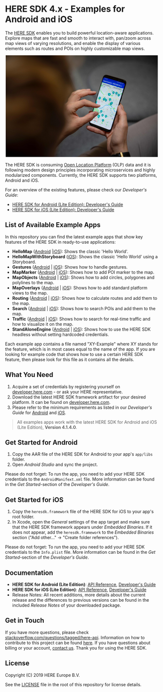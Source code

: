 # HERE SDK 4.x - Examples for Android and iOS
The [HERE SDK](https://developer.here.com/products/here-sdk) enables you to build powerful location-aware applications. Explore maps that are fast and smooth to interact with, pan/zoom across map views of varying resolutions, and enable the display of various elements such as routes and POIs on highly customizable map views.

<center><p>
  <img src="images/here_sdk.jpg" width="500" />
</p></center>

The HERE SDK is consuming [Open Location Platform](https://developer.here.com/products/open-location-platform) (OLP) data and it is following modern design principles incorporating microservices and highly modularized components. Currently, the HERE SDK supports two platforms, Android and iOS.

For an overview of the existing features, please check our _Developer's Guide_:
- [HERE SDK for Android (Lite Edition): Developer's Guide](https://developer.here.com/documentation/android-sdk/dev_guide/index.html)
- [HERE SDK for iOS (Lite Edition): Developer's Guide](https://developer.here.com/documentation/ios-sdk/dev_guide/index.html)

## List of Available Example Apps
In this repository you can find the latest example apps that show key features of the HERE SDK in ready-to-use applications:

- **HelloMap** ([Android](examples/android/HelloMap) |[iOS](examples/ios/HelloMap)): Shows the classic 'Hello World'.
- **HelloMapWithStoryboard** ([iOS](examples/ios/HelloMapWithStoryboard)): Shows the classic 'Hello World' using a Storyboard.
- **Gestures** ([Android](examples/android/Gestures) | [iOS](examples/ios/Gestures)): Shows how to handle gestures.
- **MapMarker** ([Android](examples/android/MapMarker) | [iOS](examples/ios/MapMarker)): Shows how to add POI marker to the map.
- **MapObjects** ([Android](examples/android/MapObjects) | [iOS](examples/ios/MapObjects)): Shows how to add circles, polygones and polylines to the map.
- **MapOverlays** ([Android](examples/android/MapOverlays) | [iOS](examples/ios/MapOverlays)): Shows how to add standard platform views to the map.
- **Routing** ([Android](examples/android/Routing) | [iOS](examples/ios/Routing)): Shows how to calculate routes and add them to the map.
- **Search** ([Android](examples/android/Search) | [iOS](examples/ios/Search)): Shows how to search POIs and add them to the map.
- **Traffic** ([Android](examples/android/Traffic) | [iOS](examples/ios/Traffic)): Shows how to search for real-time traffic and how to visualize it on the map.
- **StandAloneEngine** ([Android](examples/android/StandAloneEngine) | [iOS](examples/ios/StandAloneEngine)): Shows how to use the HERE SDK headless without setting hardcoded credentials.

Each example app contains a file named "XY-Example" where XY stands for the feature, which is in most cases equal to the name of the app. If you are looking for example code that shows how to use a certain HERE SDK feature, then please look for this file as it contains all the details.

## What You Need
1. Acquire a set of credentials by registering yourself on [developer.here.com](https://developer.here.com/) - or ask your HERE representative.
2. Download the latest HERE SDK framework artifact for your desired platform. It can be found on [developer.here.com](https://developer.here.com/).
3. Please refer to the minimum requirements as listed in our _Developer's Guide_ for [Android](https://developer.here.com/documentation/android-sdk/dev_guide/topics/quick-start.html#minimum-requirements) and [iOS](https://developer.here.com/documentation/ios-sdk/dev_guide/topics/quick-start.html#minimum-requirements).

> All examples apps work with the latest HERE SDK for Android and iOS (Lite Edition), **Version 4.1.4.0**.

## Get Started for Android
1. Copy the AAR file of the HERE SDK for Android to your app's `app/libs` folder.
2. Open _Android Studio_ and sync the project.

Please do not forget: To run the app, you need to add your HERE SDK credentials to the `AndroidManifext.xml` file. More information can be found in the _Get Started_-section of the _Developer's Guide_.

## Get Started for iOS
1. Copy the `heresdk.framework` file of the HERE SDK for iOS to your app's root folder.
2. In Xcode, open the _General_ settings of the app target and make sure that the HERE SDK framework appears under _Embedded Binaries_. If it does not appear, add the `heresdk.framework` to the _Embedded Binaries_ section ("Add other..." -> "Create folder references").

Please do not forget: To run the app, you need to add your HERE SDK credentials to the `Info.plist` file. More information can be found in the _Get Started_-section of the _Developer's Guide_.

## Documentation
- **HERE SDK for Android (Lite Edition)**: [API Reference](https://developer.here.com/documentation/Android-sdk/api_reference/index.html), [Developer's Guide](https://developer.here.com/documentation/android-sdk/dev_guide/index.html)
- **HERE SDK for iOS (Lite Edition)**: [API Reference](https://developer.here.com/documentation/ios-sdk/api_reference/index.html), [Developer's Guide](https://developer.here.com/documentation/ios-sdk/dev_guide/index.html)
- Release Notes: All recent additions, more details about the current release and the differences to previous versions can be found in the included _Release Notes_ of your downloaded package.

## Get in Touch
If you have more questions, please check [stackoverflow.com/questions/tagged/here-api](http://stackoverflow.com/questions/tagged/here-api). Information on how to contribute to this project can be found [here](CONTRIBUTING.md). If you have questions about billing or your account, [contact us](https://developer.here.com/contact-us). Thank you for using the HERE SDK.

## License
Copyright (C) 2019 HERE Europe B.V.

See the [LICENSE](LICENSE) file in the root of this repository for license details.
